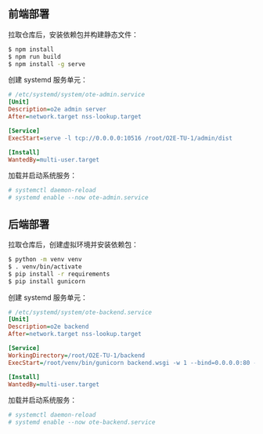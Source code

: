 ## 前端部署

拉取仓库后，安装依赖包并构建静态文件：

```bash
$ npm install
$ npm run build
$ npm install -g serve
```

创建 systemd 服务单元：

```ini
# /etc/systemd/system/ote-admin.service
[Unit]
Description=o2e admin server
After=network.target nss-lookup.target

[Service]
ExecStart=serve -l tcp://0.0.0.0:10516 /root/O2E-TU-1/admin/dist

[Install]
WantedBy=multi-user.target
```

加载并启动系统服务：


```bash
# systemctl daemon-reload
# systemd enable --now ote-admin.service
```

## 后端部署

拉取仓库后，创建虚拟环境并安装依赖包：

```bash
$ python -m venv venv
$ . venv/bin/activate
$ pip install -r requirements
$ pip install gunicorn
```

创建 systemd 服务单元：

```ini
# /etc/systemd/system/ote-backend.service
[Unit]
Description=o2e backend
After=network.target nss-lookup.target

[Service]
WorkingDirectory=/root/O2E-TU-1/backend
ExecStart=/root/venv/bin/gunicorn backend.wsgi -w 1 --bind=0.0.0.0:80 --timeout 300

[Install]
WantedBy=multi-user.target
```

加载并启动系统服务：


```bash
# systemctl daemon-reload
# systemd enable --now ote-backend.service
```
